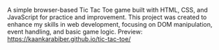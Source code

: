 A simple browser-based Tic Tac Toe game built with HTML, CSS, and JavaScript for practice and improvement. This project was created to enhance my skills in web development, focusing on DOM manipulation, event handling, and basic game logic.
Preview: https://kaankarabiber.github.io/tic-tac-toe/
